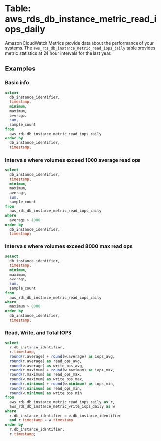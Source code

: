 # Table: aws_rds_db_instance_metric_read_iops_daily

Amazon CloudWatch Metrics provide data about the performance of your systems.  The `aws_rds_db_instance_metric_read_iops_daily` table provides metric statistics at 24 hour intervals for the last year.


## Examples

### Basic info

```sql
select
  db_instance_identifier,
  timestamp,
  minimum,
  maximum,
  average,
  sum,
  sample_count
from
  aws_rds_db_instance_metric_read_iops_daily
order by
  db_instance_identifier,
  timestamp;
```

### Intervals where volumes exceed 1000 average read ops
```sql
select
  db_instance_identifier,
  timestamp,
  minimum,
  maximum,
  average,
  sum,
  sample_count
from
  aws_rds_db_instance_metric_read_iops_daily
where
  average > 1000
order by
  db_instance_identifier,
  timestamp;
```


### Intervals where volumes exceed 8000 max read ops
```sql
select
  db_instance_identifier,
  timestamp,
  minimum,
  maximum,
  average,
  sum,
  sample_count
from
  aws_rds_db_instance_metric_read_iops_daily
where
  maximum > 8000
order by
  db_instance_identifier,
  timestamp;
```


### Read, Write, and Total IOPS

```sql
select 
  r.db_instance_identifier,
  r.timestamp,
  round(r.average) + round(w.average) as iops_avg,
  round(r.average) as read_ops_avg,
  round(w.average) as write_ops_avg,
  round(r.maximum) + round(w.maximum) as iops_max,
  round(r.maximum) as read_ops_max,
  round(w.maximum) as write_ops_max,
  round(r.minimum) + round(w.minimum) as iops_min,
  round(r.minimum) as read_ops_min,
  round(w.minimum) as write_ops_min
from 
  aws_rds_db_instance_metric_read_iops_daily as r,
  aws_rds_db_instance_metric_write_iops_daily as w
where 
  r.db_instance_identifier = w.db_instance_identifier
  and r.timestamp = w.timestamp
order by
  r.db_instance_identifier,
  r.timestamp;
```